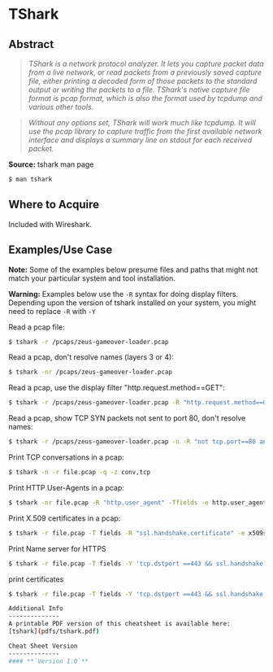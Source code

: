 TShark
========

Abstract
--------

> *TShark is a network protocol analyzer. It lets you capture packet data from a live network, or read packets from a previously saved capture file, either printing a decoded form of those packets to the standard output or writing the packets to a file. TShark's native capture file format is pcap format, which is also the format used by tcpdump and various other tools.*

> *Without any options set, TShark will work much like tcpdump. It will use the pcap library to capture traffic from the first available network interface and displays a summary line on stdout for each received packet.*

**Source:** tshark man page
```bash
$ man tshark
```

Where to Acquire
---------

Included with Wireshark.

Examples/Use Case
---------

**Note:** Some of the examples below presume files and paths that might not match your particular system and tool installation.

**Warning:** Examples below use the `-R` syntax for doing display filters. Depending upon the version of tshark installed on your system, you might need to replace `-R` with `-Y`

Read a pcap file:
```bash
$ tshark -r /pcaps/zeus-gameover-loader.pcap
```
Read a pcap, don't resolve names (layers 3 or 4):
```bash
$ tshark -nr /pcaps/zeus-gameover-loader.pcap
```
Read a pcap, use the display filter "http.request.method==GET":
```bash
$ tshark -r /pcaps/zeus-gameover-loader.pcap -R "http.request.method==GET"
```
Read a pcap, show TCP SYN packets not sent to port 80, don't resolve names:
```bash
$ tshark -r /pcaps/zeus-gameover-loader.pcap -n -R "not tcp.port==80 and tcp.flags == 0x0002"
```
Print TCP conversations in a pcap:
```bash
$ tshark -n -r file.pcap -q -z conv,tcp
```
Print HTTP User-Agents in a pcap:
```bash
$ tshark -nr file.pcap -R "http.user_agent" -Tfields -e http.user_agent
```
Print X.509 certificates in a pcap:
```bash
$ tshark -r file.pcap -T fields -R "ssl.handshake.certificate" -e x509sat.printableString
```
Print Name server for HTTPS 
```bash
$ tshark -r file.pcap -T fields -Y 'tcp.dstport ==443 && ssl.handshake.type == 1' -e frame.time -e ip.src -e tcp.srcport -e ip.dst -e tcp.dstport -e ssl.handshake.extensions_server_name 
```
print certificates
```bash
$ tshark -r file.pcap -T fields -Y 'tcp.dstport ==443 && ssl.handshake.certificate'  -E header=y -E separator=/t -E occurrence=a -E aggregator=\| -e x509sat.CountryName  -e x509sat.printableString -e x509sat.uTF8String 

Additional Info
--------------
A printable PDF version of this cheatsheet is available here:
[tshark](pdfs/tshark.pdf)

Cheat Sheet Version
--------------
#### **`Version 1.0`**